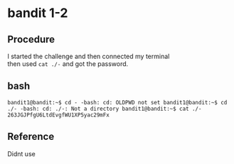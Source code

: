 # bandit 1-2

## Procedure
I started the challenge and then connected my terminal<br>
then used `cat ./-` and got the password.

## bash
`bandit1@bandit:~$ cd -
-bash: cd: OLDPWD not set
bandit1@bandit:~$ cd ./-
-bash: cd: ./-: Not a directory
bandit1@bandit:~$ cat ./-
263JGJPfgU6LtdEvgfWU1XP5yac29mFx`

## Reference
Didnt use
